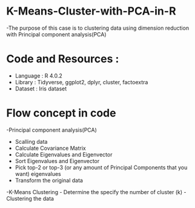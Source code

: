 # K-Means-Cluster-with-PCA-in-R
 -The purpose of this case is to clustering data using dimension reduction with Principal component analysis(PCA)
 
# Code and Resources :
- Language : R 4.0.2
- Library : Tidyverse, ggplot2, dplyr, cluster, factoextra
- Dataset : Iris dataset

# Flow concept in code
 -Principal component analysis(PCA)
   - Scalling data
   - Calculate Covariance Matrix
   - Calculate Eigenvalues and Eigenvector
   - Sort Eigenvalues and Eigenvector
   - Pick top-2 or top-3 (or any amount of Principal Components that you want) eigenvalues
   - Transform the original data

-K-Means Clustering
    - Determine the specify the number of cluster (k)
    - Clustering the data




